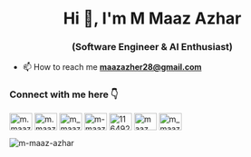 <h1 align="center">Hi 👋, I'm M Maaz Azhar</h1>
<h3 align="center">(Software Engineer & AI Enthusiast)</h3>

- 📫 How to reach me **maazazher28@gmail.com**

<h3 align="left">Connect with me here 👇</h3>
<p align="left">
<a href="https://instagram.com/m.maaz.azhar" target="blank"><img align="center" src="https://raw.githubusercontent.com/rahuldkjain/github-profile-readme-generator/master/src/images/icons/Social/instagram.svg" alt="m.maaz.azhar" height="30" width="40" /></a>
<a href="https://fb.com/m.maaz.azhar" target="blank"><img align="center" src="https://raw.githubusercontent.com/rahuldkjain/github-profile-readme-generator/master/src/images/icons/Social/facebook.svg" alt="m.maaz.azhar" height="30" width="40" /></a>
<a href="https://twitter.com/m_maaz_azhar" target="blank"><img align="center" src="https://raw.githubusercontent.com/rahuldkjain/github-profile-readme-generator/master/src/images/icons/Social/twitter.svg" alt="m_maaz_azhar" height="30" width="40" /></a>
<a href="https://linkedin.com/in/m-maaz-azhar" target="blank"><img align="center" src="https://raw.githubusercontent.com/rahuldkjain/github-profile-readme-generator/master/src/images/icons/Social/linked-in-alt.svg" alt="m-maaz-azhar" height="30" width="40" /></a>
<a href="https://stackoverflow.com/users/11649242" target="blank"><img align="center" src="https://raw.githubusercontent.com/rahuldkjain/github-profile-readme-generator/master/src/images/icons/Social/stack-overflow.svg" alt="11649242" height="30" width="40" /></a>
<a href="https://www.hackerrank.com/maaz_azher" target="blank"><img align="center" src="https://raw.githubusercontent.com/rahuldkjain/github-profile-readme-generator/master/src/images/icons/Social/hackerrank.svg" alt="maaz_azher" height="30" width="40" /></a>
<a href="https://codepen.io/m_maaz_azhar" target="blank"><img align="center" src="https://raw.githubusercontent.com/rahuldkjain/github-profile-readme-generator/master/src/images/icons/Social/codepen.svg" alt="m_maaz_azhar" height="30" width="40" /></a>
</p>

<p><img align="center" src="https://github-readme-streak-stats.herokuapp.com/?user=m-maaz-azhar&" alt="m-maaz-azhar" /></p>

